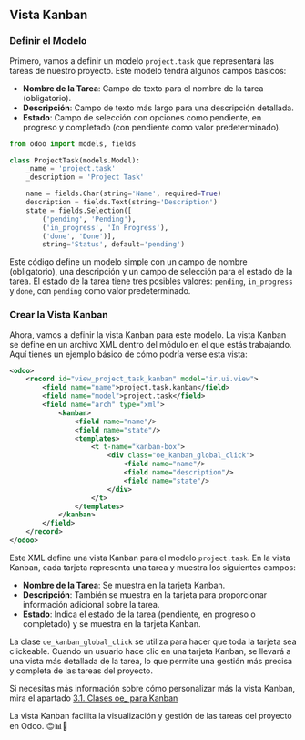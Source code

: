 ## Vista Kanban

### Definir el Modelo

Primero, vamos a definir un modelo `project.task` que representará las tareas de nuestro proyecto. Este modelo tendrá algunos campos básicos:

- **Nombre de la Tarea**: Campo de texto para el nombre de la tarea (obligatorio).
- **Descripción**: Campo de texto más largo para una descripción detallada.
- **Estado**: Campo de selección con opciones como pendiente, en progreso y completado (con pendiente como valor predeterminado).

```python
from odoo import models, fields

class ProjectTask(models.Model):
    _name = 'project.task'
    _description = 'Project Task'

    name = fields.Char(string='Name', required=True)
    description = fields.Text(string='Description')
    state = fields.Selection([
        ('pending', 'Pending'),
        ('in_progress', 'In Progress'),
        ('done', 'Done')],
        string='Status', default='pending')
```

Este código define un modelo simple con un campo de nombre (obligatorio), una descripción y un campo de selección para el estado de la tarea. El estado de la tarea tiene tres posibles valores: `pending`, `in_progress` y `done`, con `pending` como valor predeterminado.

### Crear la Vista Kanban

Ahora, vamos a definir la vista Kanban para este modelo. La vista Kanban se define en un archivo XML dentro del módulo en el que estás trabajando. Aquí tienes un ejemplo básico de cómo podría verse esta vista:

```xml
<odoo>
    <record id="view_project_task_kanban" model="ir.ui.view">
        <field name="name">project.task.kanban</field>
        <field name="model">project.task</field>
        <field name="arch" type="xml">
            <kanban>
                <field name="name"/>
                <field name="state"/>
                <templates>
                    <t t-name="kanban-box">
                        <div class="oe_kanban_global_click">
                            <field name="name"/>
                            <field name="description"/>
                            <field name="state"/>
                        </div>
                    </t>
                </templates>
            </kanban>
        </field>
    </record>
</odoo>
```

Este XML define una vista Kanban para el modelo `project.task`. En la vista Kanban, cada tarjeta representa una tarea y muestra los siguientes campos:

- **Nombre de la Tarea**: Se muestra en la tarjeta Kanban.
- **Descripción**: También se muestra en la tarjeta para proporcionar información adicional sobre la tarea.
- **Estado**: Indica el estado de la tarea (pendiente, en progreso o completado) y se muestra en la tarjeta Kanban.

La clase `oe_kanban_global_click` se utiliza para hacer que toda la tarjeta sea clickeable. Cuando un usuario hace clic en una tarjeta Kanban, se llevará a una vista más detallada de la tarea, lo que permite una gestión más precisa y completa de las tareas del proyecto.

Si necesitas más información sobre cómo personalizar más la vista Kanban, mira el apartado [3.1. Clases oe_ para Kanban](https://github.com/canarydev/SGE/blob/main/UT8/3.1.%20Clases%20oe_%20para%20Kanban.md)

La vista Kanban facilita la visualización y gestión de las tareas del proyecto en Odoo. 😊📊🚀
